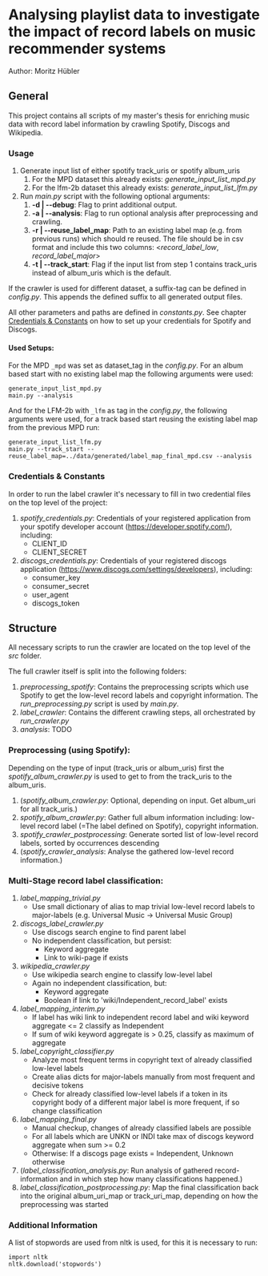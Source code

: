 # Analysing playlist data to investigate the impact of record labels on music recommender systems

Author: Moritz Hübler


## General

This project contains all scripts of my master's thesis for enriching music data with record label information by
crawling Spotify, Discogs and Wikipedia. 

### Usage

1. Generate input list of either spotify track_uris or spotify album_uris
   1. For the MPD dataset this already exists: _generate_input_list_mpd.py_
   2. For the lfm-2b dataset this already exists: _generate_input_list_lfm.py_
2. Run _main.py_ script with the following optional arguments:
   1. __-d | --debug__: Flag to print additional output.
   2. __-a | --analysis__: Flag to run optional analysis after preprocessing and crawling.
   3. __-r | --reuse_label_map__: Path to an existing label map (e.g. from previous runs) which should re reused.
      The file should be in csv format and include this two columns: <_record_label_low_, _record_label_major_>
   4. __-t | --track_start__: Flag if the input list from step 1 contains track_uris instead of album_uris which is the default. 
   
If the crawler is used for different dataset, a suffix-tag can be defined in _config.py_. This appends the defined
suffix to all generated output files.

All other parameters and paths are defined in _constants.py_. See chapter [Credentials & Constants](#chaptercred) on how to set up your credentials
for Spotify and Discogs.

#### Used Setups:

For the MPD `_mpd` was set as dataset_tag in the _config.py_.
For an album based start with no existing label map the following arguments were used:
```
generate_input_list_mpd.py
main.py --analysis
```
And for the LFM-2b with `_lfm` as tag in the _config.py_, the following arguments were used,
for a track based start reusing the existing label map from the previous MPD run:
```
generate_input_list_lfm.py
main.py --track_start --reuse_label_map=../data/generated/label_map_final_mpd.csv --analysis
```

### <a id="chaptercred"></a>Credentials & Constants

In order to run the label crawler it's necessary to fill in two credential files on the top level 
of the project: 
1. _spotify_credentials.py_: Credentials of your registered application from your spotify developer account (https://developer.spotify.com/), including:
   * CLIENT_ID
   * CLIENT_SECRET
2. _discogs_credentials.py_: Credentials of your registered discogs application (https://www.discogs.com/settings/developers), including:    
   * consumer_key
   * consumer_secret
   * user_agent
   * discogs_token
   
## Structure

All necessary scripts to run the crawler are located on the top level of the _src_ folder.

The full crawler itself is split into the following folders:
1. _preprocessing_spotify_: Contains the preprocessing scripts which use Spotify to get 
the low-level record labels and copyright information. The _run_preprocessing.py_ script is used by _main.py_.
2. _label_crawler_: Contains the different crawling steps, all orchestrated by _run_crawler.py_
3. _analysis_: TODO

### Preprocessing (using Spotify):

Depending on the type of input (track_uris or album_uris) first the _spotify_album_crawler.py_ is used to get to from 
the track_uris to the album_uris. 


1. (_spotify_album_crawler.py_: Optional, depending on input. Get album_uri for all track_uris.)
2. _spotify_album_crawler.py_: Gather full album information including: low-level record label (=The label defined on
   Spotify), copyright information.
3. _spotify_crawler_postprocessing_: Generate sorted list of low-level record labels, sorted by occurrences descending
4. (_spotify_crawler_analysis_: Analyse the gathered low-level record information.) 

### Multi-Stage record label classification:

1. _label_mapping_trivial.py_
   * Use small dictionary of alias to map trivial low-level record labels to major-labels (e.g. Universal Music -> Universal Music Group)
2. _discogs_label_crawler.py_
   * Use discogs search engine to find parent label
   * No independent classification, but persist:
     * Keyword aggregate
     * Link to wiki-page if exists
3. _wikipedia_crawler.py_
   * Use wikipedia search engine to classify low-level label
   * Again no independent classification, but:
     * Keyword aggregate
     * Boolean if link to 'wiki/Independent_record_label' exists
4. _label_mapping_interim.py_
   * If label has wiki link to independent record label and wiki keyword aggregate <= 2 classify as Independent
   * If sum of wiki keyword aggregate is > 0.25, classify as maximum of aggregate
5. _label_copyright_classifier.py_
   * Analyze most frequent terms in copyright text of already classified low-level labels
   * Create alias dicts for major-labels manually from most frequent and decisive tokens
   * Check for already classified low-level labels if a token in its copyright body of a different major label is more frequent, if so change classification
6. _label_mapping_final.py_
   * Manual checkup, changes of already classified labels are possible
   * For all labels which are UNKN or INDI take max of discogs keyword aggregate when sum >= 0.2
   * Otherwise: If a discogs page exists = Independent, Unknown otherwise
7. (_label_classification_analysis.py_: Run analysis of gathered record-information and in which step 
   how many classifications happened.)
8. _label_classification_postprocessing.py_: Map the final classification back into the original album_uri_map or track_uri_map, depending on how the preprocessing was started

### Additional Information

A list of stopwords are used from nltk is used, for this it is necessary to run:

```
import nltk
nltk.download('stopwords')
```



